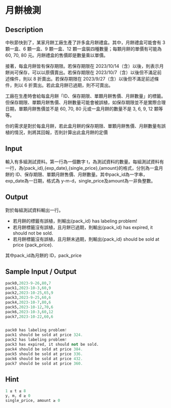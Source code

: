 # 月餅檢測

## Description

中秋節快到了，某家月餅工廠生產了許多盒月餅禮盒。其中，月餅禮盒可能會有 3 顆一盒、6 顆一盒、9 顆一盒、12 顆一盒裝四種數量；每顆月餅的單價有可能為 60, 70, 80 元。月餅禮盒的售價即是數量乘以單價。

接著，每盒月餅皆有保存期限。若保存期限在 2023/10/14（含）以後，則表示月餅尚可保存，可以以原價賣出。若保存期限在 2023/10/7（含）以後但不滿足前述條件，則以 8 折賣出。若保存期限在 2023/9/27（含）以後但不滿足前述條件，則以 6 折賣出。若此盒月餅已過期，則不可賣出。

工廠在生產時會給每盒月餅「ID、保存期限、單顆月餅售價、月餅數量」的標籤。但保存期限、單顆月餅售價、月餅數量可能會被誤植，如保存期限並不是實際合理日期，單顆月餅售價並不是 60, 70, 80 元或一盒月餅的數量不是 3, 6, 9, 12 顆等等。

你的需求是對於每盒月餅，若此盒月餅的保存期限、單顆月餅售價、月餅數量有誤植的情況，則將其回報，否則計算出此盒月餅的定價

## Input

輸入有多組測試資料。第一行為一個數字 t，為測試資料的數量。每組測試資料有一行，為{pack_id},{exp_date},{single_price},{amount}的格式，分別為一盒月餅的 ID、保存期限、單顆月餅售價、月餅數量。其中pack_id為一字串，exp_date為一日期，格式為 y-m-d，single_price及amount為一非負整數。

## Output

對於每組測試資料輸出一行。

- 若月餅的標籤有誤植，則輸出{pack_id} has labeling problem!
- 若月餅標籤沒有誤植，且月餅已過期，則輸出{pack_id} has expired, it should not be sold.
- 若月餅標籤沒有誤植，且月餅未過期，則輸出{pack_id} should be sold at price {pack_price}.

其中pack_id為月餅的 ID，pack_price

## Sample Input / Output

```py
pack0,2023-9-26,80,7
pack1,2023-10-3,60,9
pack2,2023-10-25,65,9
pack3,2023-9-25,60,6
pack4,2023-10-7,80,6
pack5,2023-10-12,70,6
pack6,2023-10-3,60,12
pack7,2023-10-22,60,6


pack0 has labeling problem!
pack1 should be sold at price 324.
pack2 has labeling problem!
pack3 has expired, it should not be sold.
pack4 should be sold at price 384.
pack5 should be sold at price 336.
pack6 should be sold at price 432.
pack7 should be sold at price 360.
```

## Hint

```py
1 ≤ t ≤ 8
y, m, d ≥ 0
single_price, amount ≥ 0
```